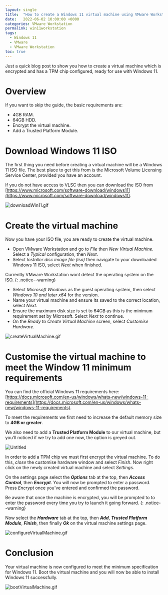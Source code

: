 ```yaml
---
layout: single
title:  "How to create a Windows 11 virtual machine using VMware Workstation 16"
date:   2022-06-02 10:00:00 +0000
categories: VMware Workstation
permalink: win11workstation
tags:
  - Windows 11
  - VMware
  - VMware Workstation
toc: true
---
```

Just a quick blog post to show you how to create a virtual machine which is encrypted and has a TPM chip configured, ready for use with Windows 11.

# Overview
If you want to skip the guide, the basic requirements are:
- 4GB RAM.
- 64GB HDD.
- Encrypt the virtual machine.
- Add a Trusted Platform Module.

# Download Windows 11 ISO

The first thing you need before creating a virtual machine will be a Windows 11 ISO file. The best place to get this from is the Microsoft Volume Licensing Service Center, provided you have an account. 

If you do not have access to VLSC then you can download the ISO from [https://www.microsoft.com/software-download/windows11](https://www.microsoft.com/software-download/windows11).

![downloadWin11.gif](assets/images/VMwareWorkspaceWin11/downloadWin11.gif)

# Create the virtual machine

Now you have your ISO file, you are ready to create the virtual machine.

- Open VMware Workstation and go to *File* then *New Virtual Machine.* Select a *Typical* configuration, then *Next*.
- Select *Installer disc image file (iso)* then navigate to your downloaded Windows 11 ISO, select *Next* when finished.

Currently VMware Workstation wont detect the operating system on the ISO.
{: .notice--warning}

- Select *Microsoft Windows* as the guest operating system, then select *Windows 10 and later x64* for the version.
- Name your virtual machine and ensure its saved to the correct location, select *Next*.
- Ensure the maximum disk size is set to 64GB as this is the minimum requirement set by Microsoft. Select *Next* to continue.
- On the *Ready to Create Virtual Machine* screen, select *Customise Hardware*.

![createVirtualMachine.gif](assets/images/VMwareWorkspaceWin11/createVirtualMachine.gif)

# Customise the virtual machine to meet the Window 11 minimum requirements

You can find the official Windows 11 requirements here:
[https://docs.microsoft.com/en-us/windows/whats-new/windows-11-requirements](https://docs.microsoft.com/en-us/windows/whats-new/windows-11-requirements).

To meet the requirements we first need to increase the default memory size to **4GB or greater**.

We also need to add a **Trusted Platform Module** to our virtual machine, but you’ll noticed if we try to add one now, the option is greyed out.

![Untitled](assets/images/VMwareWorkspaceWin11/tpmAdd.png)

In order to add a TPM chip we must first encrypt the virtual machine. To do this, *close* the customise hardware window and select *Finish*. Now right click on the newly created virtual machine and select *Settings*. 

On the settings page select the ***Options*** tab at the top, then ***Access Control***, then ***Encrypt***. You will now be prompted to enter a password. Press *Encrypt* once you’ve entered and confirmed the password.

Be aware that once the machine is encrypted, you will be prompted to to enter the password every time you try to launch it going forward.
{: .notice--warning}

Now select the ***Hardware*** tab at the top, then ***Add***, ***Trusted Platform Module***, ***Finish***, then finally ***Ok*** on the virtual machine settings page.

![configureVirtualMachine.gif](assets/images/VMwareWorkspaceWin11/configureVirtualMachine.gif)



# Conclusion

Your virtual machine is now configured to meet the minimum specification for Windows 11. Boot the virtual machine and you will now be able to install Windows 11 successfully.

![bootVirtualMachine.gif](assets/images/VMwareWorkspaceWin11/bootVirtualMachine.gif)